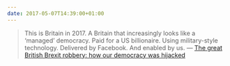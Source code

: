 ```yaml
---
date: 2017-05-07T14:39:00+01:00
---
```


> This is Britain in 2017. A Britain that increasingly looks like a ‘managed’ democracy. Paid for a US billionaire. Using military-style technology. Delivered by Facebook. And enabled by us.
> — [The great British Brexit robbery: how our democracy was hijacked](https://www.theguardian.com/technology/2017/may/07/the-great-british-brexit-robbery-hijacked-democracy)
